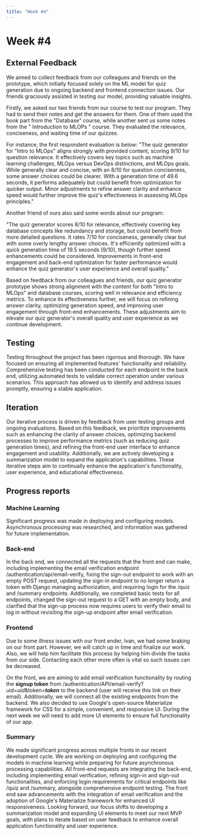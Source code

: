 ```yaml
---
title: "Week #4"
---
```

# **Week #4**

## **External Feedback**

We aimed to collect feedback from our colleagues and friends on the prototype, which initially focused solely on the ML model for quiz generation due to ongoing backend and frontend connection issues. Our friends graciously assisted in testing our model, providing valuable insights.


Firstly, we asked our two friends from our course to test our program. They had to send their notes and get the answers for them. One of them used the book part from the "Database" course, while another sent us some notes from the " Introduction to MLOPs " course. They evaluated the relevance, conciseness, and waiting time of our quizzes.


For instance, the first respondent evaluation is below:
"The quiz generator for "Intro to MLOps" aligns strongly with provided content, scoring 9/10 for question relevance. It effectively covers key topics such as machine learning challenges, MLOps versus DevOps distinctions, and MLOps goals. While generally clear and concise, with an 8/10 for question conciseness, some answer choices could be clearer. With a generation time of 49.6 seconds, it performs adequately but could benefit from optimization for quicker output. Minor adjustments to refine answer clarity and enhance speed would further improve the quiz's effectiveness in assessing MLOps principles."


Another friend of ours also said some words about our program:


"The quiz generator scores 8/10 for relevance, effectively covering key database concepts like redundancy and storage, but could benefit from more detailed questions. It rates 7/10 for conciseness, generally clear but with some overly lengthy answer choices. It's efficiently optimized with a quick generation time of 19.5 seconds (9/10), though further speed enhancements could be considered. Improvements in front-end engagement and back-end optimization for faster performance would enhance the quiz generator's user experience and overall quality."


Based on feedback from our colleagues and friends, our quiz generator prototype shows strong alignment with the content for both "Intro to MLOps" and database courses, scoring well in relevance and efficiency metrics. To enhance its effectiveness further, we will focus on refining answer clarity, optimizing generation speed, and improving user engagement through front-end enhancements. These adjustments aim to elevate our quiz generator's overall quality and user experience as we continue development.


## **Testing**
Testing throughout the project has been rigorous and thorough. We have focused on ensuring all implemented features' functionality and reliability. Comprehensive testing has been conducted for each endpoint in the back end, utilizing automated tests to validate correct operation under various scenarios. This approach has allowed us to identify and address issues promptly, ensuring a stable application.

## **Iteration**
Our iterative process is driven by feedback from user testing groups and ongoing evaluations. Based on this feedback, we prioritize improvements such as enhancing the clarity of answer choices, optimizing backend processes to improve performance metrics (such as reducing quiz generation times), and refining the front-end user interface to enhance engagement and usability. Additionally, we are actively developing a summarization model to expand the application's capabilities. These iterative steps aim to continually enhance the application's functionality, user experience, and educational effectiveness.


## **Progress reports**  

### Machine Learning
Significant progress was made in deploying and configuring models. Asynchronous processing was researched, and information was gathered for future implementation.

### Back-end
In the back end, we connected all the requests that the front end can make, including implementing the email verification endpoint /authentication/api/email-verify, fixing the sign-out endpoint to work with an empty POST request, updating the sign-in endpoint to no longer return a token with Django managing authorization, and requiring login for the /quiz and /summary endpoints. Additionally, we completed basic tests for all endpoints, changed the sign-out request to a GET with an empty body, and clarified that the sign-up process now requires users to verify their email to log in without revisiting the sign-up endpoint after email verification.

### Frontend
Due to some illness issues with our front ender, Ivan, we had some braking on our front part. However, we will catch up in time and finalize our work. Also, we will help him facilitate this process by helping him divide the tasks from our side. Contacting each other more often is vital so such issues can be decreased.

On the front, we are aiming to add email verification functionality by routing the **signup token** from /authentication/API/email-verify?uid=*uid*&token=***token*** to the backend (user will receive this link on their email). Additionally, we will connect all the existing endpoints from the backend. We also decided to use Google's open-source Materialize framework for CSS for a simple, convenient, and responsive UI. During the next week we will need to add more UI elements to ensure full functionality of our app.

### Summary
We made significant progress across multiple fronts in our recent development cycle. We are working on deploying and configuring the models in machine learning while preparing for future asynchronous processing capabilities. All front-end requests are integrating the back-end, including implementing email verification, refining sign-in and sign-out functionalities, and enforcing login requirements for critical endpoints like /quiz and /summary, alongside comprehensive endpoint testing. The front end saw advancements with the integration of email verification and the adoption of Google's Materialize framework for enhanced UI responsiveness. Looking forward, our focus shifts to developing a summarization model and expanding UI elements to meet our next MVP goals, with plans to iterate based on user feedback to enhance overall application functionality and user experience.